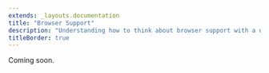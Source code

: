 ```yaml
---
extends: _layouts.documentation
title: "Browser Support"
description: "Understanding how to think about browser support with a utility-first framework."
titleBorder: true
---
```


Coming soon.
